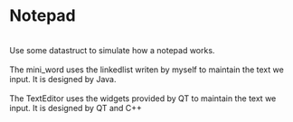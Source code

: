 # Notepad
<br>Use some datastruct to simulate how a notepad works.</br>
<br>The mini_word uses the linkedlist writen by myself to maintain the text we input. It is designed by Java.</br>
<br>The TextEditor uses the widgets provided by QT to maintain the text we input. It is designed by QT and C++</br> 
